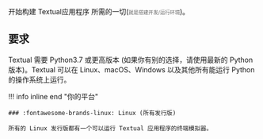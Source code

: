 开始构建 Textual应用程序 所需的一切(<font style="font-size:10px;color:rgb(100,100,100)">就是搭建开发/运行环境</font>)。

## 要求

Textual 需要 Python3.7 或更高版本 (如果你有别的选择，请使用最新的 Python 版本)。Textual 可以在 Linux、macOS、Windows 以及其他所有能运行 Python 的操作系统上运行。

!!! info inline end "你的平台"

    ### :fontawesome-brands-linux: Linux (所有发行版)

    所有的 Linux 发行版都有一个可以运行 Textual 应用程序的终端模拟器。
